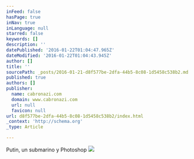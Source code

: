```yaml
---
inFeed: false
hasPage: true
inNav: true
inLanguage: null
starred: false
keywords: []
description: ''
datePublished: '2016-01-22T01:04:47.965Z'
dateModified: '2016-01-22T01:04:43.945Z'
author: []
title: ''
sourcePath: _posts/2016-01-21-d8f577be-2dfa-44b5-8c08-1d5458c538b2.md
published: true
authors: []
publisher:
  name: cabronazi.com
  domain: www.cabronazi.com
  url: null
  favicon: null
url: d8f577be-2dfa-44b5-8c08-1d5458c538b2/index.html
_context: 'http://schema.org'
_type: Article

---
```

Putin, un submarino y Photoshop
![](http://www.cabronazi.com/king-include/uploads/xice-7427590326.jpg)